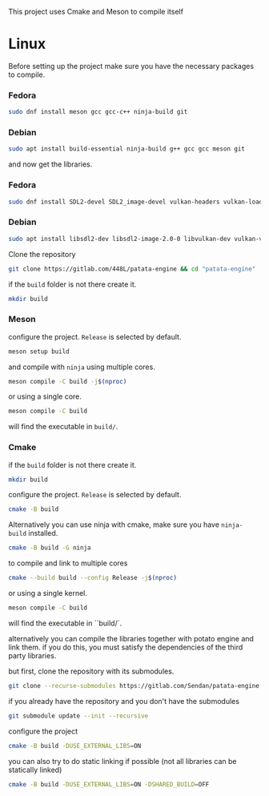 This project uses Cmake and Meson to compile itself

# Linux
Before setting up the project make sure you have the necessary packages to compile.

### Fedora
```bash
sudo dnf install meson gcc gcc-c++ ninja-build git
```
### Debian

```bash
sudo apt install build-essential ninja-build g++ gcc gcc meson git
```

and now get the libraries.

### Fedora
```bash
sudo dnf install SDL2-devel SDL2_image-devel vulkan-headers vulkan-loader-devel vulkan-validation-layers-devel vulkan-validation-layers-devel
```

### Debian
```bash
sudo apt install libsdl2-dev libsdl2-image-2.0-0 libvulkan-dev vulkan-validationlayers vulkan-validationlayers-dev
```

Clone the repository

```bash
git clone https://gitlab.com/448L/patata-engine && cd "patata-engine"
```

if the `build` folder is not there create it.

```bash
mkdir build
```

### Meson

configure the project. `Release` is selected by default.

```bash
meson setup build
```

and compile with `ninja` using multiple cores.

```bash
meson compile -C build -j$(nproc)
```

or using a single core.

```bash
meson compile -C build
```

will find the executable in `build/`.

### Cmake

if the `build` folder is not there create it.

```bash
mkdir build
```

configure the project. `Release` is selected by default.

```bash
cmake -B build
```

Alternatively you can use ninja with cmake, make sure you have `ninja-build` installed.

```bash
cmake -B build -G ninja
```

to compile and link to multiple cores

```bash
cmake --build build --config Release -j$(nproc)
```

or using a single kernel.

```bash
meson compile -C build
```

will find the executable in ``build/`.

alternatively you can compile the libraries together with potato engine and link them. if you do this, you must satisfy the dependencies of the third party libraries.

but first, clone the repository with its submodules.

```bash
git clone --recurse-submodules https://gitlab.com/Sendan/patata-engine.git
```

if you already have the repository and you don't have the submodules

```bash
git submodule update --init --recursive
```
configure the project

```bash
cmake -B build -DUSE_EXTERNAL_LIBS=ON
```

you can also try to do static linking if possible (not all libraries can be statically linked)

```bash
cmake -B build -DUSE_EXTERNAL_LIBS=ON -DSHARED_BUILD=OFF
```
